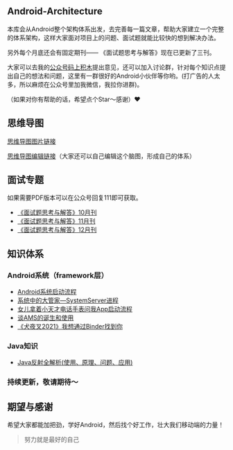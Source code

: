## Android-Architecture

本库会从Android整个架构体系出发，去完善每一篇文章，帮助大家建立一个完整的体系架构，这样大家面对项目上的问题、面试题就能比较快的想到解决办法。

另外每个月底还会有固定期刊—— 《面试题思考与解答》现在已更新了三刊。

大家可以去我的[公众号码上积木](https://p6-juejin.byteimg.com/tos-cn-i-k3u1fbpfcp/2164773ecbac43b3abf363360e4f365a~tplv-k3u1fbpfcp-watermark.image)提出意见，还可以加入讨论群，针对每个知识点提出自己的想法和问题，这里有一群很好的Android小伙伴等你哟。(打广告的人太多，所以麻烦在公众号里加我微信，我拉你进群)。

（如果对你有帮助的话，希望点个Star～感谢）❤️

## 思维导图

[思维导图图片链接](http://jimulz.gitee.io/blog-img/github/Architecture.png)

[思维导图编辑链接](https://www.processon.com/view/link/60013a167d9c080e58d6123f)（大家还可以自己编辑这个脑图，形成自己的体系）


## 面试专题

如果需要PDF版本可以在公众号回复111即可获取。

* [《面试题思考与解答》10月刊](https://mp.weixin.qq.com/s/Sey1R6USU3R0XBvgK--VNw)
* [《面试题思考与解答》11月刊](https://mp.weixin.qq.com/s/twJS54Ugisa54xBlGk58IA)
* [《面试题思考与解答》12月刊](https://mp.weixin.qq.com/s/rn4w4bqIdQ-mksfiSk9BMA)


## 知识体系


### Android系统（framework层）

* [Android系统启动流程](https://mp.weixin.qq.com/s/ULDRlF2Jl_vCrqN_900sWg)
* [系统中的大管家—SystemServer进程](https://mp.weixin.qq.com/s/kaEVvYN-5996IP2QLuPHvQ)
* [女儿拿着小天才电话手表问我App启动流程](https://mp.weixin.qq.com/s/Q3t6VZacP7xXc5NEwJ2UtQ)
* [谈AMS的诞生和使用](https://mp.weixin.qq.com/s/3FXO0v0Ei9wdlRgB43tsng)
* [《犬夜叉2021》我想通过Binder找到你](https://mp.weixin.qq.com/s/G39JNcP5Ye9AbXRv6tQ8pg)

### Java知识

* [Java反射全解析(使用、原理、问题、应用)](https://www.cnblogs.com/jimuzz/p/14297042.html)

### 持续更新，敬请期待～


## 期望与感谢

希望大家都能加把劲，学好Android，然后找个好工作，壮大我们移动端的力量！

>努力就是最好的自己

